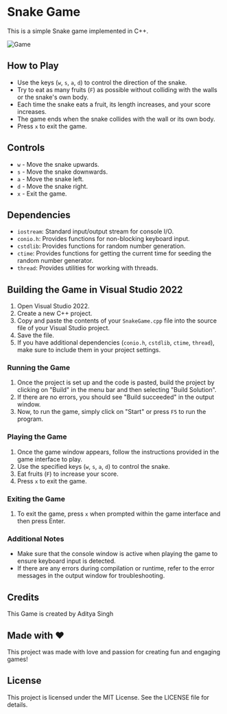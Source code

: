 # Snake Game

This is a simple Snake game implemented in C++.

![Game](https://github.com/aditya26062003/SnakeGame/blob/master/Screenshot%202024-05-25%20132448.png)

## How to Play

- Use the keys (`w`, `s`, `a`, `d`) to control the direction of the snake.
- Try to eat as many fruits (`F`) as possible without colliding with the walls or the snake's own body.
- Each time the snake eats a fruit, its length increases, and your score increases.
- The game ends when the snake collides with the wall or its own body.
- Press `x` to exit the game.

## Controls

- `w` - Move the snake upwards.
- `s` - Move the snake downwards.
- `a` - Move the snake left.
- `d` - Move the snake right.
- `x` - Exit the game.

## Dependencies

- `iostream`: Standard input/output stream for console I/O.
- `conio.h`: Provides functions for non-blocking keyboard input.
- `cstdlib`: Provides functions for random number generation.
- `ctime`: Provides functions for getting the current time for seeding the random number generator.
- `thread`: Provides utilities for working with threads.

## Building the Game in Visual Studio 2022

1. Open Visual Studio 2022.
2. Create a new C++ project.
3. Copy and paste the contents of your `SnakeGame.cpp` file into the source file of your Visual Studio project.
4. Save the file.
5. If you have additional dependencies (`conio.h`, `cstdlib`, `ctime`, `thread`), make sure to include them in your project settings.

### Running the Game

1. Once the project is set up and the code is pasted, build the project by clicking on "Build" in the menu bar and then selecting "Build Solution".
2. If there are no errors, you should see "Build succeeded" in the output window.
3. Now, to run the game, simply click on "Start" or press `F5` to run the program.

### Playing the Game

1. Once the game window appears, follow the instructions provided in the game interface to play.
2. Use the specified keys (`w`, `s`, `a`, `d`) to control the snake.
3. Eat fruits (`F`) to increase your score.
4. Press `x` to exit the game.

### Exiting the Game

1. To exit the game, press `x` when prompted within the game interface and then press Enter.

### Additional Notes

- Make sure that the console window is active when playing the game to ensure keyboard input is detected.
- If there are any errors during compilation or runtime, refer to the error messages in the output window for troubleshooting.


## Credits

This Game is created by Aditya Singh

## Made with ❤️

This project was made with love and passion for creating fun and engaging games!

## License
This project is licensed under the MIT License. See the LICENSE file for details.



